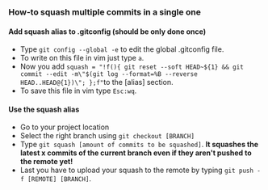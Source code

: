 ### How-to squash multiple commits in a single one
#### Add squash alias to .gitconfig (should be only done once)
- Type `git config --global -e` to edit the global .gitconfig file.
- To write on this file in vim just type `a`.
- Now you add `squash = "!f(){ git reset --soft HEAD~${1} && git commit --edit -m\"$(git log --format=%B --reverse HEAD..HEAD@{1})\"; };f"`to the [alias] section.
- To save this file in vim type `Esc:wq`.
#### Use the squash alias
- Go to your project location
- Select the right branch using `git checkout [BRANCH]`
- Type `git squash [amount of commits to be squashed]`. **It squashes the latest x commits of the current branch even if they aren't pushed to the remote yet!**
- Last you have to upload your squash to the remote by typing `git push -f [REMOTE] [BRANCH]`.
